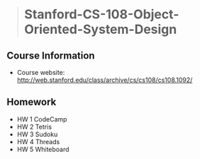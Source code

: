 > # Stanford-CS-108-Object-Oriented-System-Design

## Course Information

* Course website: http://web.stanford.edu/class/archive/cs/cs108/cs108.1092/

## Homework

* HW 1 CodeCamp
* HW 2 Tetris
* HW 3 Sudoku
* HW 4 Threads
* HW 5 Whiteboard